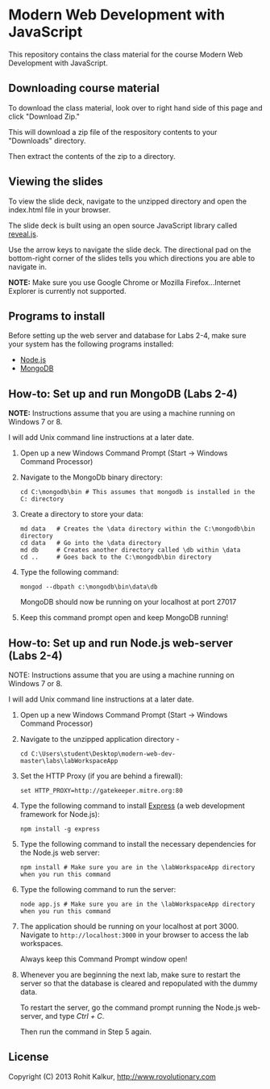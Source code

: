 # Modern Web Development with JavaScript

This repository contains the class material for the course Modern Web Development with JavaScript.

## Downloading course material

To download the class material, look over to right hand side of this page and click "Download Zip."

This will download a zip file of the respository contents to your "Downloads" directory.

Then extract the contents of the zip to a directory.

## Viewing the slides

To view the slide deck, navigate to the unzipped directory and open the index.html file in your browser.

The slide deck is built using an open source JavaScript library called [reveal.js](https://github.com/hakimel/reveal.js).

Use the arrow keys to navigate the slide deck. The directional pad on the bottom-right corner of the slides tells you which directions you are able to navigate in.

**NOTE:** Make sure you use Google Chrome or Mozilla Firefox...Internet Explorer is currently not supported.

## Programs to install

Before setting up the web server and database for Labs 2-4, make sure your system has the following programs installed:

+ [Node.js](http://nodejs.org/download/)
+ [MongoDB](http://www.mongodb.org/downloads)

## How-to: Set up and run MongoDB (Labs 2-4)

**NOTE:** Instructions assume that you are using a machine running on Windows 7 or 8.

I will add Unix command line instructions at a later date.


1. Open up a new Windows Command Prompt (Start -> Windows Command Processor)

2. Navigate to the MongoDb binary directory: 
	```
	cd C:\mongodb\bin # This assumes that mongodb is installed in the C: directory
	```

3. Create a directory to store your data:
	```
	md data   # Creates the \data directory within the C:\mongodb\bin directory
	cd data   # Go into the \data directory
	md db     # Creates another directory called \db within \data
	cd ..     # Goes back to the C:\mongodb\bin directory
	```

4. Type the following command: 
	```
	mongod --dbpath c:\mongodb\bin\data\db
	```
    MongoDB should now be running on your localhost at port 27017
 
5. Keep this command prompt open and keep MongoDB running!


## How-to: Set up and run Node.js web-server (Labs 2-4)

NOTE: Instructions assume that you are using a machine running on Windows 7 or 8.

I will add Unix command line instructions at a later date.


1. Open up a new Windows Command Prompt (Start -> Windows Command Processor)

2. Navigate to the unzipped application directory - 
	```
	cd C:\Users\student\Desktop\modern-web-dev-master\labs\labWorkspaceApp
	```

3. Set the HTTP Proxy (if you are behind a firewall):
	```
	set HTTP_PROXY=http://gatekeeper.mitre.org:80
	```

4. Type the following command to install [Express](http://expressjs.com/) (a web development framework for Node.js):
	```
	npm install -g express
	```

5. Type the following command to install the necessary dependencies for the Node.js web server:
	```
	npm install # Make sure you are in the \labWorkspaceApp directory when you run this command
	```

6. Type the following command to run the server:
	```			
	node app.js # Make sure you are in the \labWorkspaceApp directory when you run this command
	```

7. The application should be running on your localhost at port 3000. Navigate to <code>http://localhost:3000</code> in your browser to access the lab workspaces.

	Always keep this Command Prompt window open!

8. Whenever you are beginning the next lab, make sure to restart the server so that the database is cleared and repopulated with the dummy data. 

   To restart the server, go the command prompt running the Node.js web-server, and type _Ctrl + C_. 

   Then run the command in Step 5 again.

## License

Copyright (C) 2013 Rohit Kalkur, http://www.rovolutionary.com
